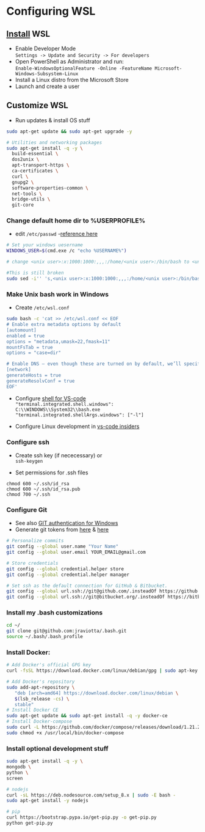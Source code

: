 # Configuring WSL  

## [Install](https://docs.microsoft.com/en-us/windows/wsl/install-win10) WSL

* Enable Developer Mode  
  `Settings -> Update and Security -> For developers`  
* Open PowerShell as Administrator and run:  
  `Enable-WindowsOptionalFeature -Online -FeatureName Microsoft-Windows-Subsystem-Linux`
* Install a Linux distro from the Microsoft Store  
* Launch and create a user  

## Customize WSL

* Run updates & install OS stuff  

```bash
sudo apt-get update && sudo apt-get upgrade -y

# Utilities and networking packages
sudo apt-get install -q -y \
  build-essential \
  dos2unix \
  apt-transport-https \
  ca-certificates \
  curl \
  gnupg2 \
  software-properties-common \
  net-tools \
  bridge-utils \
  git-core
```

### Change default home dir to %USERPROFILE%  

* edit `/etc/passwd` -[reference here](https://brianketelsen.com/going-overboard-with-wsl-metadata/)  

```bash
# Set your windows uesername 
WINDOWS_USER=$(cmd.exe /c "echo %USERNAME%")

# change <unix user>:x:1000:1000:,,,:/home/<unix user>:/bin/bash to <unix user>:x:1000:1000:,,,:/mnt/c/$WINDOWS_USER:/bin/bash

#This is still broken
sudo sed -i'' 's,<unix user>:x:1000:1000:,,,:/home/<unix user>:/bin/bash,<unix user>:x:1000:1000:,,,:/mnt/c/$WINDOWS_USER:/bin/bash' /etc/passwd
```

### Make Unix bash work in Windows

* Create `/etc/wsl.conf`  

```bash
sudo bash -c 'cat >> /etc/wsl.conf << EOF
# Enable extra metadata options by default
[automount]
enabled = true
options = "metadata,umask=22,fmask=11"
mountFsTab = true
options = "case=dir"

# Enable DNS – even though these are turned on by default, we’ll specify here just to be explicit.
[network]
generateHosts = true
generateResolvConf = true
EOF'
```

* Configure [shell for VS-code](https://code.visualstudio.com/docs/editor/integrated-terminal#_configuration)  
  `"terminal.integrated.shell.windows": C:\\WINDOWS\\System32\\bash.exe`    `"terminal.integrated.shellArgs.windows": ["-l"]`  

* Configure Linux development in [vs-code insiders](https://code.visualstudio.com/docs/remote/wsl)  

### Configure ssh

* Create ssh key (if nececessary) or  
`ssh-keygen`

* Set permissions for .ssh files  
```
chmod 600 ~/.ssh/id_rsa
chmod 600 ~/.ssh/id_rsa.pub
chmod 700 ~/.ssh
```

### Configure Git

* See also [GIT authentication for Windows](https://github.com/Microsoft/Git-Credential-Manager-for-Windows)  
* Generate git tokens from [here](https://help.github.com/articles/creating-a-personal-access-token-for-the-command-line/) & [here](https://confluence.atlassian.com/bitbucketserver/personal-access-tokens-939515499.html)

```bash
# Personalize commits
git config --global user.name "Your Name"
git config --global user.email YOUR_EMAIL@gmail.com

# Store credentials
git config --global credential.helper store
git config --global credential.helper manager

# Set ssh as the default connection for GitHub & Bitbucket.
git config --global url.ssh://git@github.com/.insteadOf https://github.com/  
git config --global url.ssh://git@bitbucket.org/.insteadOf https://bitbucket.org/  
```  

### Install my .bash customizations

```bash
cd ~/
git clone git@github.com:jraviotta/.bash.git
source ~/.bash/.bash_profile  
```

### Install Docker:  

```bash
# Add Docker's official GPG key
curl -fsSL https://download.docker.com/linux/debian/gpg | sudo apt-key add -
```

```bash
# Add Docker's repository
sudo add-apt-repository \
   "deb [arch=amd64] https://download.docker.com/linux/debian \
   $(lsb_release -cs) \
   stable"
# Install Docker CE
sudo apt-get update && sudo apt-get install -q -y docker-ce
# Install Docker-compose
sudo curl -L https://github.com/docker/compose/releases/download/1.21.2/docker-compose-$(uname -s)-$(uname -m) -o /usr/local/bin/docker-compose
sudo chmod +x /usr/local/bin/docker-compose
```

### Install optional development stuff

```bash
sudo apt-get install -q -y \
mongodb \
python \
screen

# nodejs
curl -sL https://deb.nodesource.com/setup_8.x | sudo -E bash -
sudo apt-get install -y nodejs

# pip
curl https://bootstrap.pypa.io/get-pip.py -o get-pip.py
python get-pip.py
```
